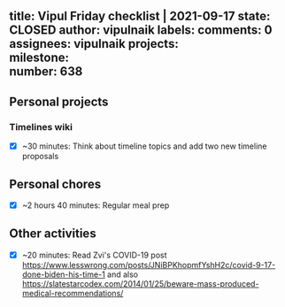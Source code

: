 title:	Vipul Friday checklist | 2021-09-17
state:	CLOSED
author:	vipulnaik
labels:	
comments:	0
assignees:	vipulnaik
projects:	
milestone:	
number:	638
--
## Personal projects

### Timelines wiki

- [x] ~30 minutes: Think about timeline topics and add two new timeline proposals

## Personal chores

- [x] ~2 hours 40 minutes: Regular meal prep

## Other activities

- [x] ~20 minutes: Read Zvi's COVID-19 post https://www.lesswrong.com/posts/JNiBPKhopmfYshH2c/covid-9-17-done-biden-his-time-1 and also https://slatestarcodex.com/2014/01/25/beware-mass-produced-medical-recommendations/
